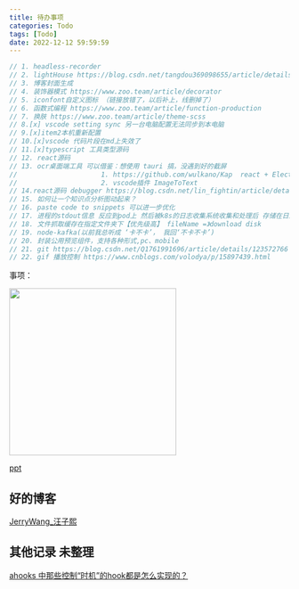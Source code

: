 ```yaml
---
title: 待办事项
categories: Todo
tags: [Todo]
date: 2022-12-12 59:59:59
---
```



```js
// 1. headless-recorder
// 2. lightHouse https://blog.csdn.net/tangdou369098655/article/details/122531766
// 3. 博客封面生成
// 4. 装饰器模式 https://www.zoo.team/article/decorator
// 5. iconfont自定义图标 （链接放错了，以后补上，线删掉了）
// 6. 函数式编程 https://www.zoo.team/article/function-production
// 7. 换肤 https://www.zoo.team/article/theme-scss
// 8.[x] vscode setting sync 另一台电脑配置无法同步到本电脑
// 9.[x]item2本机重新配置
// 10.[x]vscode 代码片段在md上失效了
// 11.[x]typescript 工具类型源码
// 12. react源码
// 13. ocr桌面端工具 可以借鉴：想使用 tauri 搞，没遇到好的截屏
//                     1. https://github.com/wulkano/Kap  react + Electron开发
//                     2. vscode插件 ImageToText
// 14.react源码 debugger https://blog.csdn.net/lin_fightin/article/details/125136985?spm=1001.2014.3001.5502
// 15. 如何让一个知识点分析图动起来？
// 16. paste code to snippets 可以进一步优化
// 17. 进程的stdout信息 反应到pod上 然后被k8s的日志收集系统收集和处理后 存储在日志平台的 https://www.jianshu.com/p/92a4c11e77ba
// 18. 文件抓取缓存在指定文件夹下【优先级高】 fileName =》download disk
// 19. node-kafka(以前我总听成 ‘卡不卡’， 我回‘不卡不卡’)
// 20. 封装公用预览组件，支持各种形式,pc、mobile
// 21. git https://blog.csdn.net/Q1761991696/article/details/123572766
// 22. gif 播放控制 https://www.cnblogs.com/volodya/p/15897439.html
```
事项：

<img src="http://t-blog-images.aijs.top/img/20220610103503.webp" width=300 height=/>

<a href="https://github.com/pipipi-pikachu/PPTist" target="_blank" >ppt</a>

## 好的博客

<a href="https://www.jianshu.com/u/99b8712e8850" target="_blank" >JerryWang_汪子熙 </a>

## 其他记录 未整理

<a href="https://juejin.cn/post/7107189225509879838" target="_blank" >ahooks 中那些控制“时机”的hook都是怎么实现的？</a>
